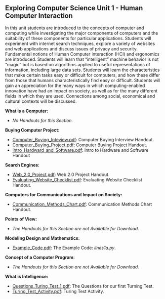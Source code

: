 ## Exploring Computer Science Unit 1 - Human Computer Interaction

In this unit students are introduced to the concepts of computer and computing while investigating the major components of computers and the suitability of these components for particular applications. Students will experiment with internet search techniques, explore a variety of websites and web applications and discuss issues of privacy and security. Fundamental notions of Human Computer Interaction (HCI) and ergonomics are introduced. Students will learn that “intelligent” machine behavior is not “magic” but is based on algorithms applied to useful representations of information, including large data sets. Students will learn the characteristics that make certain tasks easy or difficult for computers, and how these differ from those that humans characteristically find easy or difficult. Students will gain an appreciation for the many ways in which computing-enabled innovation have had an impact on society, as well as for the many different fields in which they are used. Connections among social, economical and cultural contexts will be discussed.

**What is a Computer:**
* *No Handouts for this Section.*

**Buying Computer Project:**
* [Computer_Buying_Inteview.pdf](./Computer_Buying_Inteview.pdf): Computer Buying Interview Handout.
* [Computer_Buying_Project.pdf](./Computer_Buying_Project.pdf): Computer Buying Project Handout.
* [Intro_Hardward_and_Software.pdf](./Intro_Hardward_and_Software.pdf): Intro to Hardware and Software Handout

**Search Engines:**
* [Web_2.0_Project.pdf](./Web_2.0_Project.pdf): Web 2.0 Project Handout.
* [Evaluating_Website_Checklist.pdf](./Evaluating_Website_Checklist.pdf): Evaluating Website Checklist Handout.

**Computers for Communications and Impact on Society:**
* [Communication_Methods_Chart.pdf](./Communication_Methods_Chart.pdf): Communication Methods Chart Handout.

**Points of View:**
* *The Handouts for this Section are not Available for Download.*

**Modeling Design and Mathematics:**
* [Example_Code.pdf](./Example_Code.pdf): The Example Code: *lines1a.py*.

**Concept of a Computer Program:**
* *The Handouts for this Section are not Available for Download.*

**What is Intelligence:**
* [Questions_Turing_Test_1.pdf](./Questions_Turing_Test_1.pdf): The Questions for our first Turning Test.
* [Turing_Test_Activity.pdf](./Turing_Test_Activity.pdf): Turing Test Activity.
